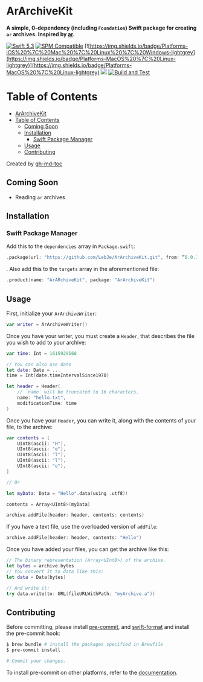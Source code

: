 # ArArchiveKit

**A simple, 0-dependency (including `Foundation`) Swift package for creating `ar` archives. Inspired by [ar](https://github.com/blakesmith/ar).**

[![Swift 5.3](https://img.shields.io/badge/Swift-5.3-brightgreen?logo=swift)](https://swift.org)
[![SPM Compatible](https://img.shields.io/badge/SPM-compatible-brightgreen.svg)](https://swift.org/package-manager)
[![https://img.shields.io/badge/Platforms-iOS%20%7C%20Mac%20%7C%20Linux%20%7C%20Windows-lightgrey](https://img.shields.io/badge/Platforms-MacOS%20%7C%20Linux-lightgrey)](https://img.shields.io/badge/Platforms-MacOS%20%7C%20Linux-lightgrey)
[![](https://img.shields.io/github/v/tag/LebJe/ArArchiveKit)](https://github.com/LebJe/ArArchiveKit/releases)
[![Build and Test](https://github.com/LebJe/ArArchiveKit/workflows/Build%20and%20Test/badge.svg)](https://github.com/LebJe/ArArchiveKit/actions?query=workflow%3A%22Build+and+Test%22)

# Table of Contents

<!--ts-->
   * [ArArchiveKit](#ararchivekit)
   * [Table of Contents](#table-of-contents)
      * [Coming Soon](#coming-soon)
      * [Installation](#installation)
         * [Swift Package Manager](#swift-package-manager)
      * [Usage](#usage)
      * [Contributing](#contributing)

<!-- Added by: lebje, at: Wed Mar 17 11:47:40 EDT 2021 -->

<!--te-->

Created by [gh-md-toc](https://github.com/ekalinin/github-markdown-toc)

## Coming Soon

-   Reading `ar` archives

## Installation

### Swift Package Manager

Add this to the `dependencies` array in `Package.swift`:

```swift
.package(url: "https://github.com/LebJe/ArArchiveKit.git", from: “0.0.1”)
```

. Also add this to the `targets` array in the aforementioned file:

```swift
.product(name: "ArARchiveKit", package: "ArArchiveKit")
```

## Usage

First, initialize your `ArArchiveWriter`:

```swift
var writer = ArArchiveWriter()
```

Once you have your writer, you must create a `Header`, that describes the file you wish to add to your archive:

```swift
var time: Int = 1615929568

// You can also use date
let date: Date = ...
time = Int(date.timeIntervalSince1970)

let header = Header(
	// `name` will be truncated to 16 characters.
	name: "hello.txt",
	modificationTime: time
)
```

Once you have your `Header`, you can write it, along with the contents of your file, to the archive:

```swift
var contents = [
	UInt8(ascii: "H"),
	UInt8(ascii: "e"),
	UInt8(ascii: "l"),
	UInt8(ascii: "l"),
	UInt8(ascii: "o"),
]

// Or

let myData: Data = "Hello".data(using .utf8)!

contents = Array<UInt8>(myData)

archive.addFile(header: header, contents: contents)
```

If you have a text file, use the overloaded version of `addFile`:

```swift
archive.addFile(header: header, contents: "Hello")
```

Once you have added your files, you can get the archive like this:

```swift
// The binary representation (Array<UInt8>) of the archive.
let bytes = archive.bytes
// You convert it to data like this:
let data = Data(bytes)

// And write it:
try data.write(to: URL(fileURLWithPath: "myArchive.a"))
```

## Contributing

Before committing, please install [pre-commit](https://pre-commit.com), and [swift-format](https://github.com/nicklockwood/SwiftFormat) and install the pre-commit hook:

```bash
$ brew bundle # install the packages specified in Brewfile
$ pre-commit install

# Commit your changes.
```

To install pre-commit on other platforms, refer to the [documentation](https://pre-commit.com/#install).
